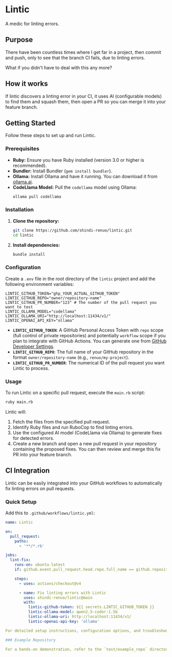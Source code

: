 # Lintic

A medic for linting errors.

## Purpose

There have been countless times where I get far in a project, then commit and push, only to see that the branch CI fails, due to linting errors.

What if you didn't have to deal with this any more?

## How it works

If lintic discovers a linting error in your CI, it uses AI (configurable models) to find them and squash them, then open a PR so you can merge it into your feature branch.

## Getting Started

Follow these steps to set up and run Lintic.

### Prerequisites

*   **Ruby:** Ensure you have Ruby installed (version 3.0 or higher is recommended).
*   **Bundler:** Install Bundler (`gem install bundler`).
*   **Ollama:** Install Ollama and have it running. You can download it from [ollama.ai](https://ollama.ai/).
*   **CodeLlama Model:** Pull the `codellama` model using Ollama:
    ```bash
    ollama pull codellama
    ```

### Installation

1.  **Clone the repository:**
    ```bash
    git clone https://github.com/shindi-renuo/lintic.git
    cd lintic
    ```
2.  **Install dependencies:**
    ```bash
    bundle install
    ```

### Configuration

Create a `.env` file in the root directory of the `lintic` project and add the following environment variables:

```dotenv
LINTIC_GITHUB_TOKEN="ghp_YOUR_ACTUAL_GITHUB_TOKEN"
LINTIC_GITHUB_REPO="owner/repository-name"
LINTIC_GITHUB_PR_NUMBER="123" # The number of the pull request you want to test
LINTIC_OLLAMA_MODEL="codellama"
LINTIC_OLLAMA_URI="http://localhost:11434/v1/"
LINTIC_OPENAI_API_KEY="ollama"
```

*   **`LINTIC_GITHUB_TOKEN`**: A GitHub Personal Access Token with `repo` scope (full control of private repositories) and potentially `workflow` scope if you plan to integrate with GitHub Actions. You can generate one from [GitHub Developer Settings](https://github.com/settings/tokens).
*   **`LINTIC_GITHUB_REPO`**: The full name of your GitHub repository in the format `owner/repository-name` (e.g., `renuo/my-project`).
*   **`LINTIC_GITHUB_PR_NUMBER`**: The numerical ID of the pull request you want Lintic to process.

### Usage

To run Lintic on a specific pull request, execute the `main.rb` script:

```bash
ruby main.rb
```

Lintic will:
1.  Fetch the files from the specified pull request.
2.  Identify Ruby files and run RuboCop to find linting errors.
3.  Use the configured AI model (CodeLlama via Ollama) to generate fixes for detected errors.
4.  Create a new branch and open a new pull request in your repository containing the proposed fixes. You can then review and merge this fix PR into your feature branch.

## CI Integration

Lintic can be easily integrated into your GitHub workflows to automatically fix linting errors on pull requests.

### Quick Setup

Add this to `.github/workflows/lintic.yml`:

```yaml
name: Lintic

on:
  pull_request:
    paths:
      - '**/*.rb'

jobs:
  lint-fix:
    runs-on: ubuntu-latest
    if: github.event.pull_request.head.repo.full_name == github.repository

    steps:
      - uses: actions/checkout@v4

      - name: Fix linting errors with Lintic
        uses: shindi-renuo/lintic@main
        with:
          lintic-github-token: ${{ secrets.LINTIC_GITHUB_TOKEN }}
          lintic-ollama-model: qwen2.5-coder:1.5b
          lintic-ollama-uri: http://localhost:11434/v1/
          lintic-openai-api-key: 'ollama'

For detailed setup instructions, configuration options, and troubleshooting, see [CI_SETUP.md](CI_SETUP.md).

### Example Repository

For a hands-on demonstration, refer to the `test/example_repo` directory. It contains a sample Ruby project with intentional linting errors and a `README.md` within that directory explaining how to use it for testing.
